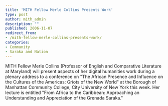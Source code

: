 ```yaml
---
title: 'MITH Fellow Merle Collins Presents Work'
type: post
author: mith_admin
description: ""
published: 2006-11-07
redirect_from: 
- /mith-fellow-merle-collins-presents-work/
categories:
- Community
- Saraka and Nation
---
```

MITH Fellow Merle Collins (Professor of English and Comparative Literature at Maryland) will present aspects of her digital humanities work during a plenary address to a conference on "The African Presence and Influence on the Cultures of the Americas: Griots of the New World" at the Borough of Manhattan Community College, City University of New York this week. Her lecture is entitled "From Africa to the Caribbean: Approaching an Understanding and Appreciation of the Grenada Saraka."
